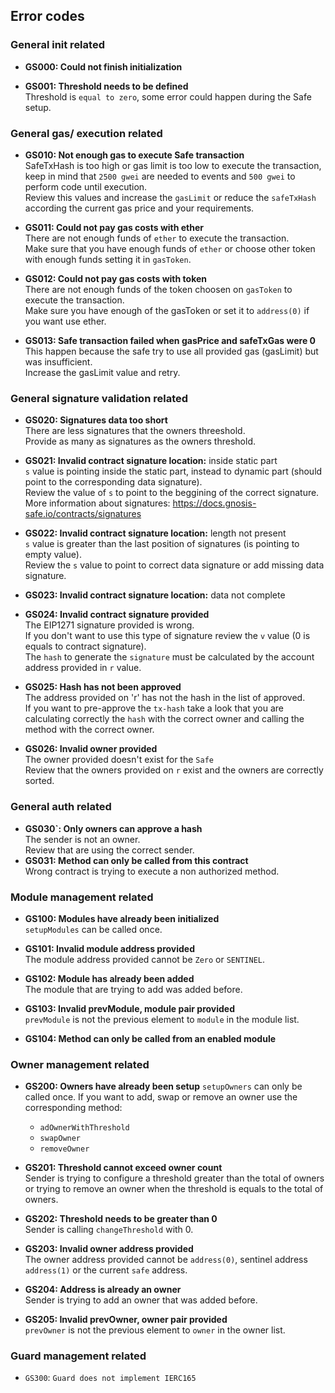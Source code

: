 ## Error codes

### General init related
- **GS000: Could not finish initialization**

- **GS001: Threshold needs to be defined**   
Threshold is `equal to zero`, some error could happen during the Safe setup.

### General gas/ execution related
- **GS010: Not enough gas to execute Safe transaction**  
SafeTxHash is too high or gas limit is too low to execute the transaction, keep in mind that `2500 gwei` are needed to events and `500 gwei` to perform code until execution.  
Review this values and increase the `gasLimit` or reduce the `safeTxHash` according the current gas price and your requirements.  

- **GS011: Could not pay gas costs with ether**   
There are not enough funds of `ether` to execute the transaction.   
Make sure that you have enough funds of `ether` or choose other token with enough funds setting it in `gasToken`.  

- **GS012: Could not pay gas costs with token**  
There are not enough funds of the token choosen on `gasToken` to execute the transaction.      
Make sure you have enough of the gasToken or set it to `address(0)` if you want use ether.  

- **GS013: Safe transaction failed when gasPrice and safeTxGas were 0**  
This happen because the safe try to use all provided gas (gasLimit) but was insufficient.   
Increase the gasLimit value and retry.   

### General signature validation related
- **GS020: Signatures data too short**  
There are less signatures that the owners threeshold.  
Provide as many as signatures as the owners threshold.  

- **GS021: Invalid contract signature location:** inside static part  
`s` value is pointing inside the static part, instead to dynamic part (should point to the corresponding data signature).   
Review the value of `s` to point to the beggining of the correct signature.  
More information about signatures:  https://docs.gnosis-safe.io/contracts/signatures  

- **GS022: Invalid contract signature location:** length not present  
`s` value is greater than the last position of signatures (is pointing to empty value).   
Review the `s` value to point to correct data signature or add missing data signature.   
 
- **GS023: Invalid contract signature location:** data not complete  

- **GS024: Invalid contract signature provided**  
The EIP1271 signature provided is wrong.  
If you don't want to use this type of signature review the `v` value (0 is equals to contract signature).   
The `hash` to generate the `signature` must be calculated by the account address provided in `r` value.   

- **GS025: Hash has not been approved**  
The address provided on 'r' has not the hash in the list of approved.     
If you want to pre-approve the `tx-hash` take a look that you are calculating correctly the `hash` with the correct owner and calling the method with the correct owner.   

- **GS026: Invalid owner provided**   
The owner provided doesn't exist for the `Safe`   
Review that the owners provided on `r` exist and the owners are correctly sorted.  

### General auth related
- **GS030`: Only owners can approve a hash**  
The sender is not an owner.   
Review that are using the correct sender.   
- **GS031: Method can only be called from this contract**  
Wrong contract is trying to execute a non authorized method.  

### Module management related
- **GS100: Modules have already been initialized**  
`setupModules` can be called once.   

- **GS101: Invalid module address provided**  
The module address provided cannot be `Zero` or `SENTINEL`.    

- **GS102: Module has already been added**   
The module that are trying to add was added before.   

- **GS103: Invalid prevModule, module pair provided**  
`prevModule` is not the previous element to `module` in the module list.   

- **GS104: Method can only be called from an enabled module** 


### Owner management related
- **GS200: Owners have already been setup** 
`setupOwners` can only be called once.
If you want to add, swap or remove an owner use the corresponding method:  
    - `adOwnerWithThreshold` 
    - `swapOwner`  
    - `removeOwner`    
   
- **GS201: Threshold cannot exceed owner count**   
Sender is trying to configure a threshold greater than the total of owners or trying to remove an owner when the threshold is equals to the total of owners.   

- **GS202: Threshold needs to be greater than 0**  
Sender is calling `changeThreshold` with 0.   

- **GS203: Invalid owner address provided**  
The owner address provided cannot be `address(0)`, sentinel address `address(1)` or the current `safe` address.  

- **GS204: Address is already an owner**  
Sender is trying to add an owner that was added before.   

- **GS205: Invalid prevOwner, owner pair provided**  
`prevOwner` is not the previous element to `owner` in the owner list.   

### Guard management related
- `GS300`: `Guard does not implement IERC165`

